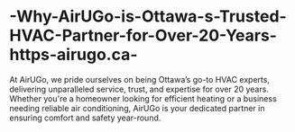 # -Why-AirUGo-is-Ottawa-s-Trusted-HVAC-Partner-for-Over-20-Years-https-airugo.ca-
At AirUGo, we pride ourselves on being Ottawa’s go-to HVAC experts, delivering unparalleled service, trust, and expertise for over 20 years. Whether you're a homeowner looking for efficient heating or a business needing reliable air conditioning, AirUGo is your dedicated partner in ensuring comfort and safety year-round.
